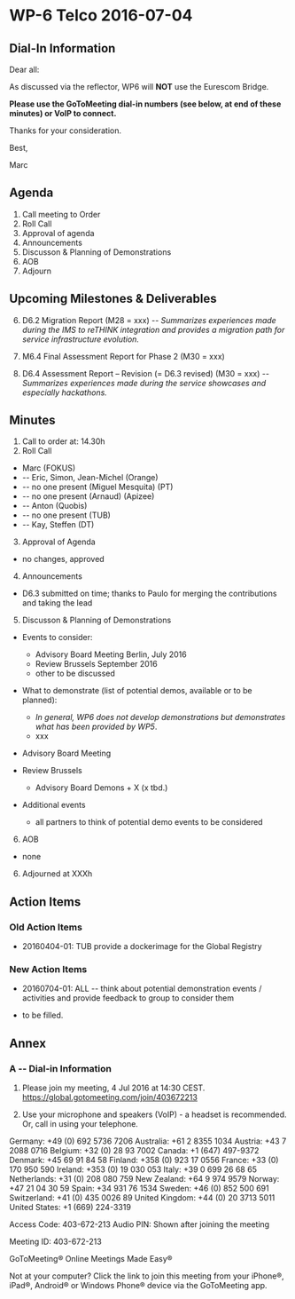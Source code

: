 # WP-6 Telco 2016-07-04

## Dial-In Information

Dear all:

As discussed via the reflector, WP6 will **NOT** use the Eurescom Bridge.

**Please use the GoToMeeting dial-in numbers (see below, at end of these minutes) or VoIP to connect.**

Thanks for your consideration. 

Best,

Marc



## Agenda

1. Call meeting to Order
2. Roll Call
3. Approval of agenda 
4. Announcements
5. Discusson & Planning of Demonstrations
6. AOB
6. Adjourn

## Upcoming Milestones & Deliverables

6. D6.2 Migration Report (M28 = xxx)  --  *Summarizes experiences made during the IMS to reTHINK integration and provides a migration path for service infrastructure evolution.*

7. M6.4 Final Assessment Report for Phase 2 (M30 = xxx)
8. D6.4 Assessment Report – Revision (= D6.3 revised) (M30 = xxx)  -- *Summarizes experiences made during the service showcases and especially hackathons.*

## Minutes

1. Call to order at: 14.30h
2. Roll Call
  * Marc (FOKUS)
  * -- Eric, Simon, Jean-Michel (Orange)
  * -- no one present (Miguel Mesquita) (PT)
  * -- no one present (Arnaud) (Apizee)
  * -- Anton (Quobis)
  * -- no one present (TUB)
  * -- Kay, Steffen (DT)
3. Approval of Agenda
  * no changes, approved
4. Announcements
  * D6.3 submitted on time; thanks to Paulo for merging the contributions and taking the lead
5. Discusson & Planning of Demonstrations

  * Events to consider:
    * Advisory Board Meeting Berlin, July 2016
    * Review Brussels September 2016
    * other to be discussed
    
  * What to demonstrate (list of potential demos, available or to be planned):
    * *In general, WP6 does not develop demonstrations but demonstrates what has been provided by WP5*.
    * xxx
    
  * Advisory Board Meeting
  
  * Review Brussels
    * Advisory Board Demons + X (x tbd.)
    
  * Additional events
    * all partners to think of potential demo events to be considered


6. AOB
 * none
6. Adjourned at XXXh

## Action Items

### Old Action Items
* 20160404-01:  TUB provide a dockerimage for the Global Registry

### New Action Items

* 20160704-01:  ALL -- think about potential demonstration events / activities and provide feedback to group to consider them

* to be filled.


## Annex

### A -- Dial-in Information

1.  Please join my meeting, 4 Jul 2016 at 14:30 CEST.
https://global.gotomeeting.com/join/403672213

2.  Use your microphone and speakers (VoIP) - a headset is recommended. Or, call in using your telephone.

Germany: +49 (0) 692 5736 7206
Australia: +61 2 8355 1034
Austria: +43 7 2088 0716
Belgium: +32 (0) 28 93 7002
Canada: +1 (647) 497-9372
Denmark: +45 69 91 84 58
Finland: +358 (0) 923 17 0556
France: +33 (0) 170 950 590
Ireland: +353 (0) 19 030 053
Italy: +39 0 699 26 68 65
Netherlands: +31 (0) 208 080 759
New Zealand: +64 9 974 9579
Norway: +47 21 04 30 59
Spain: +34 931 76 1534
Sweden: +46 (0) 852 500 691
Switzerland: +41 (0) 435 0026 89
United Kingdom: +44 (0) 20 3713 5011
United States: +1 (669) 224-3319

Access Code: 403-672-213
Audio PIN: Shown after joining the meeting

Meeting ID: 403-672-213

GoToMeeting®
Online Meetings Made Easy®

Not at your computer? Click the link to join this meeting from your iPhone®, iPad®, Android® or Windows Phone® device via the GoToMeeting app.
